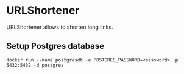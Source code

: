 # URLShortener

URLShortener allows to shorten long links.


## Setup Postgres database
```
docker run --name postgresdb -e POSTGRES_PASSWORD=<password> -p 5432:5432 -d postgres
```